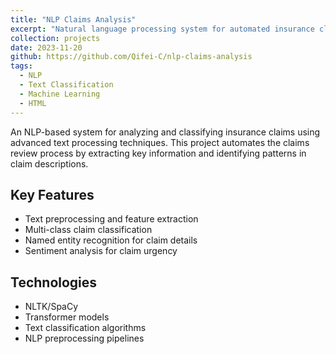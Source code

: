 ```yaml
---
title: "NLP Claims Analysis"
excerpt: "Natural language processing system for automated insurance claims analysis and classification"
collection: projects
date: 2023-11-20
github: https://github.com/Qifei-C/nlp-claims-analysis
tags:
  - NLP
  - Text Classification
  - Machine Learning
  - HTML
---
```


An NLP-based system for analyzing and classifying insurance claims using advanced text processing techniques. This project automates the claims review process by extracting key information and identifying patterns in claim descriptions.

## Key Features
- Text preprocessing and feature extraction
- Multi-class claim classification
- Named entity recognition for claim details
- Sentiment analysis for claim urgency

## Technologies
- NLTK/SpaCy
- Transformer models
- Text classification algorithms
- NLP preprocessing pipelines